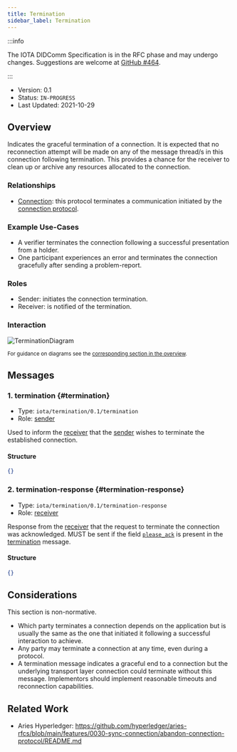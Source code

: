 ```yaml
---
title: Termination
sidebar_label: Termination
---
```


:::info

The IOTA DIDComm Specification is in the RFC phase and may undergo changes. Suggestions are welcome at [GitHub #464](https://github.com/iotaledger/identity.rs/discussions/464).

:::

- Version: 0.1
- Status: `IN-PROGRESS`
- Last Updated: 2021-10-29

## Overview

Indicates the graceful termination of a connection. It is expected that no reconnection attempt will be made on any of the message thread/s in this connection following termination. This provides a chance for the receiver to clean up or archive any resources allocated to the connection.

### Relationships

- [Connection](./connection.md): this protocol terminates a communication initiated by the [connection protocol](./connection.md).

### Example Use-Cases

- A verifier terminates the connection following a successful presentation from a holder.
- One participant experiences an error and terminates the connection gracefully after sending a problem-report.

### Roles

- Sender: initiates the connection termination.
- Receiver: is notified of the termination.

### Interaction

![TerminationDiagram](/img/didcomm/termination.drawio.svg)

<div style={{textAlign: 'center'}}>

<sub>For guidance on diagrams see the <a href="../../overview#diagrams">corresponding section in the overview</a>.</sub>

</div>


## Messages

### 1. termination {#termination}

- Type: `iota/termination/0.1/termination`
- Role: [sender](#roles)

Used to inform the [receiver](#roles) that the [sender](#roles) wishes to terminate the established connection. 

#### Structure
```json
{}
```

### 2. termination-response {#termination-response}

- Type: `iota/termination/0.1/termination-response`
- Role: [receiver](#roles)

Response from the [receiver](#roles) that the request to terminate the connection was acknowledged. MUST be sent if the field [`please_ack`](https://identity.foundation/didcomm-messaging/spec/#acks) is present in the [termination](#termination) message. 

#### Structure
```json
{}
```

## Considerations

This section is non-normative.

- Which party terminates a connection depends on the application but is usually the same as the one that initiated it following a successful interaction to achieve.
- Any party may terminate a connection at any time, even during a protocol.
- A termination message indicates a graceful end to a connection but the underlying transport layer connection could terminate without this message. Implementors should implement reasonable timeouts and reconnection capabilities.

## Related Work

- Aries Hyperledger: https://github.com/hyperledger/aries-rfcs/blob/main/features/0030-sync-connection/abandon-connection-protocol/README.md
